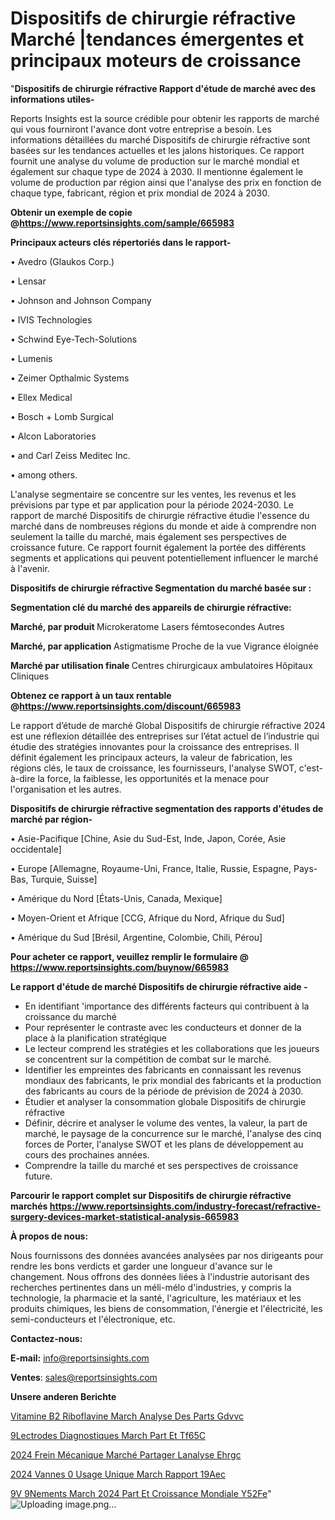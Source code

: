 # Dispositifs de chirurgie réfractive Marché |tendances émergentes et principaux moteurs de croissance

"<strong>Dispositifs de chirurgie réfractive Rapport d'étude de marché avec des informations utiles-</strong>

Reports Insights est la source crédible pour obtenir les rapports de marché qui vous fourniront l'avance dont votre entreprise a besoin. Les informations détaillées du marché Dispositifs de chirurgie réfractive sont basées sur les tendances actuelles et les jalons historiques. Ce rapport fournit une analyse du volume de production sur le marché mondial et également sur chaque type de 2024 à 2030. Il mentionne également le volume de production par région ainsi que l'analyse des prix en fonction de chaque type, fabricant, région et prix mondial de 2024 à 2030.

<strong><b>Obtenir un exemple de copie @</b></strong><a href=https://www.reportsinsights.com/sample/665983><strong><b>https://www.reportsinsights.com/sample/665983</b></strong></a>

<b>Principaux acteurs clés répertoriés dans le rapport-</b>

<b> </b>• Avedro (Glaukos Corp.)

• Lensar

• Johnson and Johnson Company

• IVIS Technologies

• Schwind Eye-Tech-Solutions

• Lumenis

• Zeimer Opthalmic Systems

• Ellex Medical

• Bosch + Lomb Surgical

• Alcon Laboratories

• and Carl Zeiss Meditec Inc.

• among others.

L'analyse segmentaire se concentre sur les ventes, les revenus et les prévisions par type et par application pour la période 2024-2030. Le rapport de marché Dispositifs de chirurgie réfractive étudie l'essence du marché dans de nombreuses régions du monde et aide à comprendre non seulement la taille du marché, mais également ses perspectives de croissance future. Ce rapport fournit également la portée des différents segments et applications qui peuvent potentiellement influencer le marché à l'avenir.

<strong>Dispositifs de chirurgie réfractive Segmentation du marché basée sur :</strong>

<strong> Segmentation clé du marché des appareils de chirurgie réfractive: </strong>

<strong> Marché, par produit </strong>
Microkeratome
Lasers fémtosecondes
Autres

<strong> Marché, par application </strong>
Astigmatisme
Proche de la vue
Vigrance éloignée

<strong> Marché par utilisation finale </strong>
Centres chirurgicaux ambulatoires
Hôpitaux
Cliniques

<strong><b>Obtenez ce rapport à un taux rentable @</b></strong><a href=https://www.reportsinsights.com/discount/665983><strong><b>https://www.reportsinsights.com/discount/665983</b></strong></a>

Le rapport d’étude de marché Global Dispositifs de chirurgie réfractive 2024 est une réflexion détaillée des entreprises sur l’état actuel de l’industrie qui étudie des stratégies innovantes pour la croissance des entreprises. Il définit également les principaux acteurs, la valeur de fabrication, les régions clés, le taux de croissance, les fournisseurs, l'analyse SWOT, c'est-à-dire la force, la faiblesse, les opportunités et la menace pour l'organisation et les autres.

<strong>Dispositifs de chirurgie réfractive segmentation des rapports d'études de marché par région-</strong>

• Asie-Pacifique [Chine, Asie du Sud-Est, Inde, Japon, Corée, Asie occidentale]

• Europe [Allemagne, Royaume-Uni, France, Italie, Russie, Espagne, Pays-Bas, Turquie, Suisse]

• Amérique du Nord [États-Unis, Canada, Mexique]

• Moyen-Orient et Afrique [CCG, Afrique du Nord, Afrique du Sud]

• Amérique du Sud [Brésil, Argentine, Colombie, Chili, Pérou]

<strong>Pour acheter ce rapport, veuillez remplir le formulaire @   <a href=https://www.reportsinsights.com/buynow/665983>https://www.reportsinsights.com/buynow/665983</a></strong>

<strong>Le rapport d'étude de marché Dispositifs de chirurgie réfractive aide -</strong>
<ul>
  <li>En identifiant 'importance des différents facteurs qui contribuent à la croissance du marché</li>
  <li>Pour représenter le contraste avec les conducteurs et donner de la place à la planification stratégique</li>
  <li>Le lecteur comprend les stratégies et les collaborations que les joueurs se concentrent sur la compétition de combat sur le marché.</li>
  <li>Identifier les empreintes des fabricants en connaissant les revenus mondiaux des fabricants, le prix mondial des fabricants et la production des fabricants au cours de la période de prévision de 2024 à 2030.</li>
  <li>Étudier et analyser la consommation globale Dispositifs de chirurgie réfractive</li>
  <li>Définir, décrire et analyser le volume des ventes, la valeur, la part de marché, le paysage de la concurrence sur le marché, l'analyse des cinq forces de Porter, l'analyse SWOT et les plans de développement au cours des prochaines années.</li>
  <li>Comprendre la taille du marché et ses perspectives de croissance future.</li>
</ul>

<strong>Parcourir le rapport complet sur Dispositifs de chirurgie réfractive marchés <a href=https://www.reportsinsights.com/industry-forecast/refractive-surgery-devices-market-statistical-analysis-665983>https://www.reportsinsights.com/industry-forecast/refractive-surgery-devices-market-statistical-analysis-665983</a></strong>

<strong>À propos de nous:</strong>

Nous fournissons des données avancées analysées par nos dirigeants pour rendre les bons verdicts et garder une longueur d'avance sur le changement. Nous offrons des données liées à l'industrie autorisant des recherches pertinentes dans un méli-mélo d'industries, y compris la technologie, la pharmacie et la santé, l'agriculture, les matériaux et les produits chimiques, les biens de consommation, l'énergie et l'électricité, les semi-conducteurs et l'électronique, etc.

<strong>Contactez-nous:</strong>

<strong>E-mail:</strong> <a href=mailto:info@reportsinsights.com>info@reportsinsights.com</a>

<strong>Ventes</strong>: <a href=mailto:sales@reportsinsights.com>sales@reportsinsights.com</a>

<strong>Unsere anderen Berichte</strong>

<a href=https://www.linkedin.com/pulse/vitamine-b2-riboflavine-march%C3%A9-analyse-des-parts-gdvvc/>Vitamine B2 Riboflavine March Analyse Des Parts Gdvvc</a>

<a href=https://www.linkedin.com/pulse/%C3%A9lectrodes-diagnostiques-march%C3%A9-part-et-tf65c/> 9Lectrodes Diagnostiques March Part Et Tf65C</a>

<a href=https://www.linkedin.com/pulse/2024-frein-mécanique-marché-partager-lanalyse-ehrgc/>2024 Frein Mécanique Marché Partager Lanalyse Ehrgc</a>

<a href=https://www.linkedin.com/pulse/2024-vannes-%C3%A0-usage-unique-march%C3%A9-rapport-19aec/>2024 Vannes  0 Usage Unique March Rapport 19Aec</a>

<a href=https://www.linkedin.com/pulse/%C3%A9v%C3%A9nements-march%C3%A9-2024-part-et-croissance-mondiale-y52fe/> 9V 9Nements March 2024 Part Et Croissance Mondiale Y52Fe</a>"
![Uploading image.png…]()
